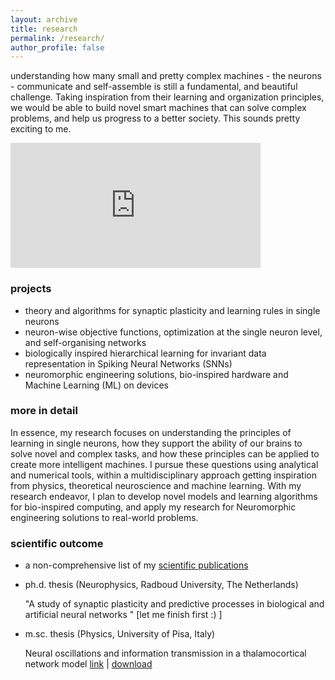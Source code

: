 ```yaml
---
layout: archive
title: research
permalink: /research/
author_profile: false
---
```


understanding how many small and pretty complex machines - the neurons - communicate and self-assemble is still a fundamental, and beautiful challenge. Taking inspiration from their learning and organization principles, we would be able to build novel smart machines that can solve complex problems, and help us progress to a better society. This sounds pretty exciting to me.

<iframe src="https://giphy.com/embed/5h9EHCvA0OR2" width="400" height="200" frameBorder="0" allowFullScreen></iframe>

### projects
- theory and algorithms for synaptic plasticity and learning rules in single neurons
- neuron-wise objective functions, optimization at the single neuron level, and self-organising networks
- biologically inspired hierarchical learning for invariant data representation in Spiking Neural Networks (SNNs)
- neuromorphic engineering solutions, bio-inspired hardware and Machine Learning (ML) on devices

### more in detail
In essence, my research focuses on understanding the principles of learning in single neurons, how they support the ability of our brains to solve novel and complex tasks, and how these principles can be applied to create more intelligent machines. I pursue these questions using analytical and numerical tools, within a multidisciplinary approach getting inspiration from physics, theoretical neuroscience and machine learning. With my research endeavor, I plan to develop novel models and learning algorithms for bio-inspired computing, and apply my research for Neuromorphic engineering solutions to real-world problems. 

### scientific outcome
- a non-comprehensive list of my <a href="https://matteosaponati.github.io/publications/" target="_blank">scientific publications</a>
- ph.d. thesis (Neurophysics, Radboud University, The Netherlands)

  "A study of synaptic plasticity and predictive processes in biological and artificial neural networks "
  [let me finish first :) ]
- m.sc. thesis (Physics, University of Pisa, Italy)

  Neural oscillations and information transmission in a thalamocortical network model
  <a href="https://etd.adm.unipi.it/t/etd-09262018-152801/">link</a> | <a href="https://etd.adm.unipi.it/theses/available/etd-09262018-152801/unrestricted/Saponati_Matteo_tesi.pdf" target="_blank">download</a>
